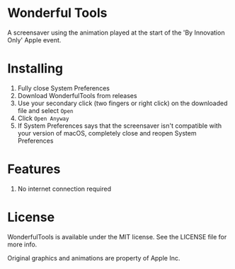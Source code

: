 # Wonderful Tools
A screensaver using the animation played at the start of the 'By Innovation Only' Apple event.

# Installing

1. Fully close System Preferences
2. Download WonderfulTools from releases
3. Use your secondary click (two fingers or right click) on the downloaded file and select `Open`
4. Click `Open Anyway`
5. If System Preferences says that the screensaver isn't compatible with your version of macOS, completely close and reopen System Preferences

# Features

1. No internet connection required

# License

WonderfulTools is available under the MIT license. See the LICENSE file for more info.

Original graphics and animations are property of Apple Inc.
